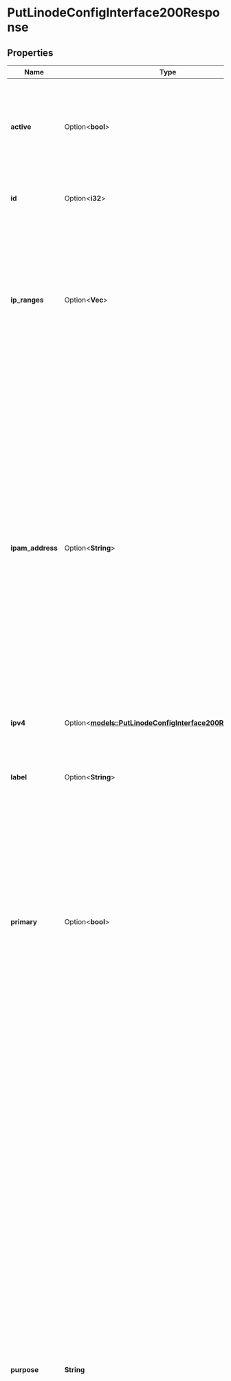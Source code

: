 # PutLinodeConfigInterface200Response

## Properties

Name | Type | Description | Notes
------------ | ------------- | ------------- | -------------
**active** | Option<**bool**> | __Read-only__ Returned as `true` if the interface has been booted using the configuration profile to which the interface belongs. | [optional][readonly]
**id** | Option<**i32**> | __Read-only__ The unique ID representing this interface. | [optional][readonly]
**ip_ranges** | Option<**Vec<String>**> | IPv4 CIDR VPC subnet ranges that are routed to this interface. This only applies to interfaces with a `purpose` of `vpc`. Returned as an empty string (`\"\"`) if the interface has a `purpose` of `public` or `vlan`. | [optional]
**ipam_address** | Option<**String**> | The interface's private IP address, in classless inter-domain routing (CIDR) notation. Only applies to interfaces with a `purpose` of `vlan`. Returned as `null` if the interface has a `purpose` of `public` or `vpc`.  > 📘 > > If Network Helper is enabled, the Linode's interface is automatically configured to use this address after the Linode is rebooted. If Network Helper is disabled, enable the address using [manual static IP configuration](https://www.linode.com/docs/guides/manual-network-configuration/). | [optional]
**ipv4** | Option<[**models::PutLinodeConfigInterface200ResponseIpv4**](put_linode_config_interface_200_response_ipv4.md)> |  | [optional]
**label** | Option<**String**> | __Filterable__ The name set for an interface with a `purpose` of `vlan`. Returned as `null` if the interface has a `purpose` of `public` or `vpc`. | [optional]
**primary** | Option<**bool**> | The default route to the Linode. Each Linode can have one interface set as its `primary`. Defaults to the first non-`vlan` type interface, if you haven't specifically set a `primary`.  > 📘 > > The value needs to `false` for any interface that uses `vlan` as its `purpose`. | [optional]
**purpose** | **String** | The type of interface. This can be `public`, `vlan`, or `vpc`.  For interfaces with a `purpose` of `public`:  - You can only define one `public` interface per Linode.  - The Linode's default public IPv4 address is assigned to the `public` interface.  - A Linode needs a `public` interface in the first or `eth0` position to be reachable via the public internet, after it boots. If no `public` interface is configured, you can only access the Linode through [LISH](https://www.linode.com/docs/products/compute/compute-instances/guides/lish/), or through another Linode that's connected to the same VLAN or VPC.  For interfaces with a `purpose` of `vlan`:  - The target Linode is attached to the VLAN with the specified `label`.  - If an `ipam_address` is configured, the Linode uses this address.  For interfaces with a `purpose` of `vpc`:  - The target Linode is attached to an existing VPC subnet with the specified `subnet_id`.  - When the interface is activated, the Linode is configured to use an IP address from the range in the assigned VPC subnet. See `ipv4.vpc` for more information. | 
**subnet_id** | Option<**i32**> | The `id` of the VPC subnet for this interface. Only applies to interfaces with a `purpose` of `vpc`. Returned as `null` if the interface has a `purpose` of `public` or `vlan`.  > 📘 > > You need to reboot a Linode using the interface's configuration profile to assign the Linode to a VPC subnet. | [optional]
**vpc_id** | Option<**i32**> | __Read-only__ The `id` of the VPC configured for this interface. Returned as `null` for non-`vpc` type interfaces. | [optional][readonly]

[[Back to Model list]](../README.md#documentation-for-models) [[Back to API list]](../README.md#documentation-for-api-endpoints) [[Back to README]](../README.md)


